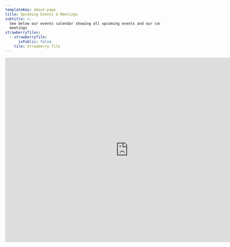 ```yaml
---
templateKey: about-page
title: Upcoming Events & Meetings
subtitle: >-
  See below our events calendar showing all upcoming events and our committee
  meetings
strawberryTiles:
  - strawberryTile:
      isPublic: false
    tile: Strawberry Tile
---
```

<iframe src="https://calendar.google.com/calendar/embed?src=9c470r5kevfv9gvjrepdhilok8%40group.calendar.google.com&ctz=Europe%2FLondon" style="border: 0" width="800" height="600" frameborder="0" scrolling="no"></iframe>

